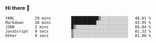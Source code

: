 ### Hi there 👋

<!--
**WShiBin/WShiBin** is a ✨ _special_ ✨ repository because its `README.md` (this file) appears on your GitHub profile.

Here are some ideas to get you started:

- 🔭 I’m currently working on ...
- 🌱 I’m currently learning ...
- 👯 I’m looking to collaborate on ...
- 🤔 I’m looking for help with ...
- 💬 Ask me about ...
- 📫 How to reach me: ...
- 😄 Pronouns: ...
- ⚡ Fun fact: ...
-->

<!--START_SECTION:waka-->

```text
YAML         29 mins         ████████████▒░░░░░░░░░░░░   48.81 %
Markdown     26 mins         ███████████░░░░░░░░░░░░░░   43.95 %
JSON         2 mins          █▒░░░░░░░░░░░░░░░░░░░░░░░   04.84 %
JavaScript   0 secs          ▒░░░░░░░░░░░░░░░░░░░░░░░░   01.33 %
Other        0 secs          ▒░░░░░░░░░░░░░░░░░░░░░░░░   01.00 %
```

<!--END_SECTION:waka-->
